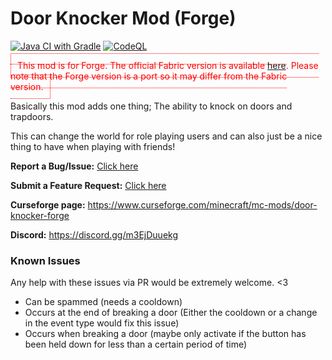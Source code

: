 # Door Knocker Mod (Forge)
[![Java CI with Gradle](https://github.com/ZandercraftGames/Door-Knocker-Forge/actions/workflows/gradle.yml/badge.svg?branch=main)](https://github.com/ZandercraftGames/Door-Knocker-Forge/actions/workflows/gradle.yml) [![CodeQL](https://github.com/ZandercraftGames/Door-Knocker-Forge/actions/workflows/codeql-analysis.yml/badge.svg)](https://github.com/ZandercraftGames/Door-Knocker-Forge/actions/workflows/codeql-analysis.yml)

<span style="color: red; border: 1px dotted red; padding: 2%;">This mod is for Forge. The official Fabric version is available [here](https://github.com/MeowMC/Door-Knocker). Please note that the Forge version is a port so it may differ from the Fabric version.</span>

Basically this mod adds one thing; The ability to knock on doors and trapdoors.

This can change the world for role playing users and can also just be a nice thing to have when playing with friends!


**Report a Bug/Issue:** [Click here](https://github.com/MeowMC/Door-Knocker/issues/new?assignees=ZandercraftGames&labels=Forge+Version%2C+bug&template=bug-report--forge-.md&title=%5BForge%5D+Issue+title+here)

**Submit a Feature Request:** [Click here](https://github.com/MeowMC/Door-Knocker/issues/new?assignees=&labels=enhancement&template=feature-request.md&title=%5BFeature%5D+Feature+request+title+here)

**Curseforge page:** https://www.curseforge.com/minecraft/mc-mods/door-knocker-forge

**Discord:** https://discord.gg/m3EjDuuekg

### Known Issues
Any help with these issues via PR would be extremely welcome. <3

- Can be spammed (needs a cooldown)
- Occurs at the end of breaking a door (Either the cooldown or a change in the event type would fix this issue)
- Occurs when breaking a door (maybe only activate if the button has been held down for less than a certain period of time)
